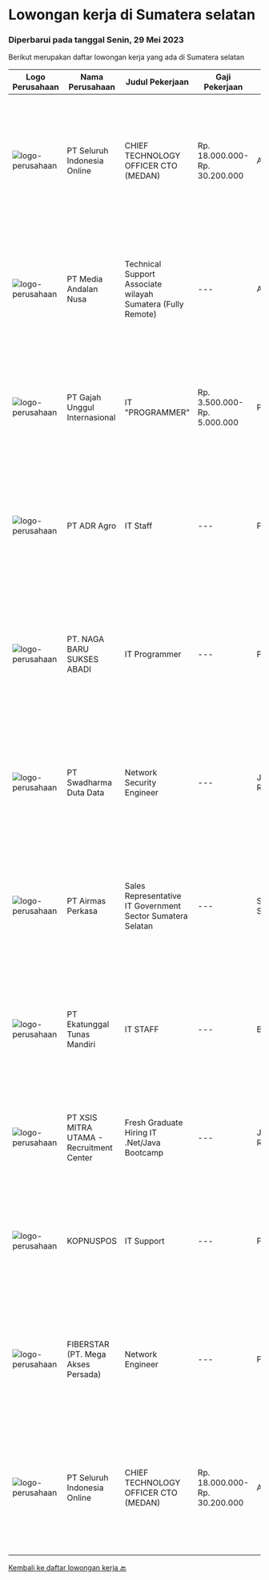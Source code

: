 
  # Lowongan kerja di Sumatera selatan

  ### Diperbarui pada tanggal Senin, 29 Mei 2023

  Berikut merupakan daftar lowongan kerja yang ada di Sumatera selatan

  |Logo Perusahaan | Nama Perusahaan | Judul Pekerjaan | Gaji Pekerjaan | Lokasi | Deskripsi | Tanggal diunggah | Pranala |
  | -------------- | --------------- | --------------- | --------- | --------- | -------------- | ------- | ----------- |
  |![logo-perusahaan](https://image-service-cdn.seek.com.au/c768f0670f8f8212da7de609b6af9d0b2e5134cc/ee4dce1061f3f616224767ad58cb2fc751b8d2dc)|PT Seluruh Indonesia Online|CHIEF TECHNOLOGY OFFICER CTO (MEDAN)|Rp. 18.000.000-Rp. 30.200.000|Aceh|Memiliki pengalaman leadership sebagai Manager sebelumnya.Back End Engineer1. Memiliki pengalaman dalam membangun RESTful APIs2. Menguasai bahasa...|Senin, 29 Mei 2023|https://www.jobstreet.co.id/id/job/chief-technology-officer-cto-medan-4350731?token=0~969ff41b-cac6-4a4f-8514-d450c506cb0e&sectionRank=1&jobId=jobstreet-id-job-4350731|
|![logo-perusahaan](https://image-service-cdn.seek.com.au/0d02503a566e908a8dd395afba4eec4e9415d07e/ee4dce1061f3f616224767ad58cb2fc751b8d2dc)|PT Media Andalan Nusa|Technical Support Associate wilayah Sumatera (Fully Remote)|---|Aceh|Job Description: Melaksanakan survey Melaksanakan instalasi atau pemasangan jaringan Handling and Troubleshooting Melaksanakan maintenance atau...|Kamis, 25 Mei 2023|https://www.jobstreet.co.id/id/job/technical-support-associate-wilayah-sumatera-fully-remote-4346997?token=0~969ff41b-cac6-4a4f-8514-d450c506cb0e&sectionRank=2&jobId=jobstreet-id-job-4346997|
|![logo-perusahaan](https://image-service-cdn.seek.com.au/568aa33ee5b71e6a1f8e389a0d865dc237f1767c/ee4dce1061f3f616224767ad58cb2fc751b8d2dc)|PT Gajah Unggul Internasional|IT "PROGRAMMER"|Rp. 3.500.000-Rp. 5.000.000|Palembang|Kualifikasi: Usia maksimal 30 Tahun Pendidikan minimal DIII Menguasai Laravel My AQL Java Script Web Based System Mampu bekerja dengan team 4....|Kamis, 25 Mei 2023|https://www.jobstreet.co.id/id/job/it-programmer-4347116?token=0~969ff41b-cac6-4a4f-8514-d450c506cb0e&sectionRank=3&jobId=jobstreet-id-job-4347116|
|![logo-perusahaan](https://image-service-cdn.seek.com.au/3bf37b5920244ddadd74b74496308788c48188ac/ee4dce1061f3f616224767ad58cb2fc751b8d2dc)|PT ADR Agro|IT Staff|---|Palembang|Collaborating with the IT department on the deployment and maintenance of network technologies. Enhancing intranet performance and creating internet...|Selasa, 23 Mei 2023|https://www.jobstreet.co.id/id/job/it-staff-4344285?token=0~969ff41b-cac6-4a4f-8514-d450c506cb0e&sectionRank=4&jobId=jobstreet-id-job-4344285|
|![logo-perusahaan](https://i.ibb.co/sqvTCh9/112815900-stock-vector-no-image-available-icon-flat-vector.webp)|PT. NAGA BARU SUKSES ABADI|IT Programmer|---|Palembang|- Mengolah database/server perusahaan dan menjaga keamanan system. - Membuat program yang dibutuhkan perusahaaan dalam business analyst, marketing...|Rabu, 24 Mei 2023|https://www.jobstreet.co.id/id/job/it-programmer-1035920875?token=0~969ff41b-cac6-4a4f-8514-d450c506cb0e&sectionRank=5&jobId=jobstreet-id-job-1035920875|
|![logo-perusahaan](https://image-service-cdn.seek.com.au/0f683dc67275bb803453d1e92fb7cd7b12b824b6/ee4dce1061f3f616224767ad58cb2fc751b8d2dc)|PT Swadharma Duta Data|Network Security Engineer|---|Jakarta Raya|S1 Jurusan/Prodi Teknik Komputer/ Teknik Informatika (Wajib) Waktu kerja Shift (sesuai dengan jadwal yang ditentukan) Bersedia ditempatkan di Jakarta...|Kamis, 25 Mei 2023|https://www.jobstreet.co.id/id/job/network-security-engineer-4334929?token=0~969ff41b-cac6-4a4f-8514-d450c506cb0e&sectionRank=6&jobId=jobstreet-id-job-4334929|
|![logo-perusahaan](https://image-service-cdn.seek.com.au/e058612ba3ea3c8a5db01b881de07c38d7462a24/ee4dce1061f3f616224767ad58cb2fc751b8d2dc)|PT Airmas Perkasa|Sales Representative IT Government Sector Sumatera Selatan|---|Sumatera Selatan|Tugas dan Tanggung Jawab: Mempelajari dan menguasai dengan baik produk yang di tawarkan Secara aktif mencari prospek customer baru dan...|Kamis, 18 Mei 2023|https://www.jobstreet.co.id/id/job/sales-representative-it-government-sector-sumatera-selatan-4316721?token=0~969ff41b-cac6-4a4f-8514-d450c506cb0e&sectionRank=7&jobId=jobstreet-id-job-4316721|
|![logo-perusahaan](https://image-service-cdn.seek.com.au/e94cb4b3c5bb0a2ab28556ea5133dc6ec5ea9dfa/ee4dce1061f3f616224767ad58cb2fc751b8d2dc)|PT Ekatunggal Tunas Mandiri|IT STAFF|---|Bogor|"Anda Seorang Yang Proaktif, Komunikatif &amp; Menyukai Pekerjaan Bidang IT ?"PT. Ekatunggal Tunas Mandiri adalah perusahaan yang sedang berkembang...|Rabu, 10 Mei 2023|https://www.jobstreet.co.id/id/job/it-staff-4328458?token=0~969ff41b-cac6-4a4f-8514-d450c506cb0e&sectionRank=8&jobId=jobstreet-id-job-4328458|
|![logo-perusahaan](https://image-service-cdn.seek.com.au/fa12dd378bd230f83b9ccd636b4121ebbb347455/ee4dce1061f3f616224767ad58cb2fc751b8d2dc)|PT XSIS MITRA UTAMA - Recruitment Center|Fresh Graduate Hiring IT .Net/Java Bootcamp|---|Jakarta Raya|What we offer you: Integrated Training Full Stack specialist in .Net/Java Soft Skills Training. Real &amp; varied experiences (IT Project...|Kamis, 11 Mei 2023|https://www.jobstreet.co.id/id/job/fresh-graduate-hiring-it-.net-java-bootcamp-4329799?token=0~969ff41b-cac6-4a4f-8514-d450c506cb0e&sectionRank=9&jobId=jobstreet-id-job-4329799|
|![logo-perusahaan](https://i.ibb.co/sqvTCh9/112815900-stock-vector-no-image-available-icon-flat-vector.webp)|KOPNUSPOS|IT Support|---|Palembang|Kualifikasi : Berusia 35 tahun Minimal lulusan D3 Teknik Komputer / Informatika Diutamakan yang punya pengalaman kerja minimal 1 tahun Memiliki...|Senin, 08 Mei 2023|https://www.jobstreet.co.id/id/job/it-support-4324216?token=0~969ff41b-cac6-4a4f-8514-d450c506cb0e&sectionRank=10&jobId=jobstreet-id-job-4324216|
|![logo-perusahaan](https://image-service-cdn.seek.com.au/9c3b1618c86d6346b3b30fc9bfa0d7065194f86c/ee4dce1061f3f616224767ad58cb2fc751b8d2dc)|FIBERSTAR (PT. Mega Akses Persada)|Network Engineer|---|Palembang|Deskripsi Pekerjaan: Bertanggung jawab dan melakukan proses Integrasi/Aktivasi terhadap layanan LMS seperti Internet, SDWAN, Mikrotik, IP Transit,...|Selasa, 09 Mei 2023|https://www.jobstreet.co.id/id/job/network-engineer-4326268?token=0~969ff41b-cac6-4a4f-8514-d450c506cb0e&sectionRank=11&jobId=jobstreet-id-job-4326268|
|![logo-perusahaan](https://image-service-cdn.seek.com.au/c768f0670f8f8212da7de609b6af9d0b2e5134cc/ee4dce1061f3f616224767ad58cb2fc751b8d2dc)|PT Seluruh Indonesia Online|CHIEF TECHNOLOGY OFFICER CTO (MEDAN)|Rp. 18.000.000-Rp. 30.200.000|Aceh|Memiliki pengalaman leadership sebagai Manager sebelumnya.Back End Engineer1. Memiliki pengalaman dalam membangun RESTful APIs2. Menguasai bahasa...|Selasa, 02 Mei 2023|https://www.jobstreet.co.id/id/job/chief-technology-officer-cto-medan-4315001?token=0~969ff41b-cac6-4a4f-8514-d450c506cb0e&sectionRank=12&jobId=jobstreet-id-job-4315001|


  [Kembali ke daftar lowongan kerja 🔙](../README.md#daftar-lowongan-kerja)
  